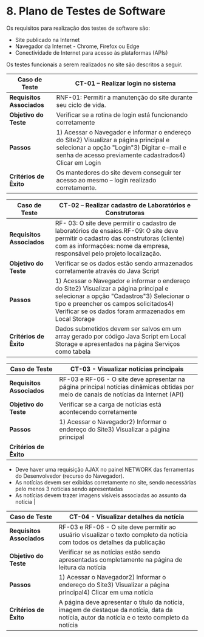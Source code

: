 #
# 8. Plano de Testes de Software

Os requisitos para realização dos testes de software são:

- Site publicado na Internet
- Navegador da Internet - Chrome, Firefox ou Edge
- Conectividade de Internet para acesso às plataformas (APIs)

Os testes funcionais a serem realizados no site são descritos a seguir.

| **Caso de Teste** | **CT-01 – Realizar login no sistema** |
| --- | --- |
| **Requisitos Associados** | RNF-01: Permitir a manutenção do site durante seu ciclo de vida. |
| **Objetivo do Teste** | Verificar se a rotina de login está funcionando corretamente |
| **Passos** | 1) Acessar o Navegador e informar o endereço do Site2) Visualizar a página principal e selecionar a opção &quot;Login&quot;3) Digitar e-mail e senha de acesso previamente cadastrados4) Clicar em Login |
| **Critérios de Êxito** | Os mantedores do site devem conseguir ter acesso ao mesmo – login realizado corretamente. |

| **Caso de Teste** | **CT-02 – Realizar cadastro de Laboratórios e Construtoras** |
| --- | --- |
| **Requisitos Associados** | RF- 03: O site deve permitir o cadastro de laboratórios de ensaios.RF-09: O site deve permitir o cadastro das construtoras (cliente) com as informações: nome da empresa, responsável pelo projeto localização. |
| **Objetivo do Teste** | Verificar se os dados estão sendo armazenados corretamente através do Java Script |
| **Passos** | 1) Acessar o Navegador e informar o endereço do Site2) Visualizar a página principal e selecionar a opção &quot;Cadastros&quot;3) Selecionar o tipo e preencher os campos solicitados4) Verificar se os dados foram armazenados em Local Storage |
| **Critérios de Êxito** | Dados submetidos devem ser salvos em um array gerado por código Java Script em Local Storage e apresentados na página Serviços como tabela |

| **Caso de Teste** | **CT-03 - Visualizar notícias principais** |
| --- | --- |
| **Requisitos Associados** | RF-03 e RF-06 - O site deve apresentar na página principal notícias dinâmicas obtidas por meio de canais de notícias da Internet (API) |
| **Objetivo do Teste** | Verificar se a carga de notícias está acontecendo corretamente |
| **Passos** | 1) Acessar o Navegador2) Informar o endereço do Site3) Visualizar a página principal |
| **Critérios de Êxito** |
- Deve haver uma requisição AJAX no painel NETWORK das ferramentas do Desenvolvedor (recurso do Navegador).
- As notícias devem ser exibidas corretamente no site, sendo necessárias pelo menos 3 notícias sendo apresentadas
- As notícias devem trazer imagens visíveis associadas ao assunto da notícia
 |

| **Caso de Teste** | **CT-04 - Visualizar detalhes da notícia** |
| --- | --- |
| **Requisitos Associados** | RF-03 e RF-06 - O site deve permitir ao usuário visualizar o texto completo da notícia com todos os detalhes da publicação |
| **Objetivo do Teste** | Verificar se as notícias estão sendo apresentadas completamente na página de leitura da notícia |
| **Passos** | 1) Acessar o Navegador2) Informar o endereço do Site3) Visualizar a página principal4) Clicar em uma notícia |
| **Critérios de Êxito** | A página deve apresentar o título da notícia, imagem de destaque da notícia, data da notícia, autor da notícia e o texto completo da notícia |
